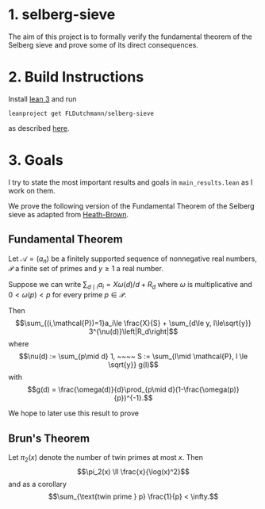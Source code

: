 # 1. selberg-sieve

The aim of this project is to formally verify the fundamental theorem of the Selberg sieve and prove some of its direct consequences.

# 2. Build Instructions 
Install [lean 3](https://leanprover-community.github.io/get_started.html) and run 

`leanproject get FLDutchmann/selberg-sieve`

as described [here](https://leanprover-community.github.io/leanproject.html).

# 3. Goals
I try to state the most important results and goals in `main_results.lean` as I work on them.


We prove the following version of the Fundamental Theorem of the Selberg sieve as adapted from [Heath-Brown](https://arxiv.org/abs/math/0209360).

## Fundamental Theorem 
Let $\mathcal{A} = (a_n)$ be a finitely supported sequence of nonnegative real numbers, $\mathcal{P}$ a finite set of primes and $y\ge 1$ a real number. 

Suppose we can write $\sum_{d\mid i} a_i = X \omega(d)/d + R_d$ where $\omega$ is multiplicative and $0 < \omega(p) < p$ for every prime $p \in \mathcal{P}$.

Then 
$$\sum_{(i,\mathcal{P})=1}a_i\le \frac{X}{S} + \sum_{d\le y, l\le\sqrt{y}} 3^{\nu(d)}\left|R_d\right|$$
where 
$$\nu(d) := \sum_{p\mid d} 1, ~~~~ S := \sum_{l\mid \mathcal{P}, l \le \sqrt{y}} g(l)$$
with
$$g(d) = \frac{\omega(d)}{d}\prod_{p\mid d}(1-\frac{\omega(p)}{p})^{-1}.$$

We hope to later use this result to prove

## Brun's Theorem
Let $\pi_2(x)$ denote the number of twin primes at most $x$. Then 
$$\pi_2(x) \ll \frac{x}{\log(x)^2}$$
and as a corollary
$$\sum_{\text{twin prime } p} \frac{1}{p} < \infty.$$

